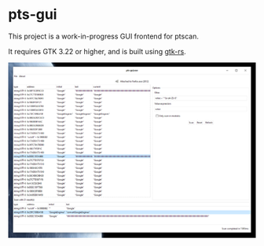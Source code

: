 # pts-gui

This project is a work-in-progress GUI frontend for ptscan.

It requires GTK 3.22 or higher, and is built using [gtk-rs](https://gtk-rs.org).

![Main Window](gfx/main_window.png)